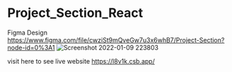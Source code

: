 # Project_Section_React

  Figma Design https://www.figma.com/file/cwziSt9mQveGw7u3x6whB7/Project-Section?node-id=0%3A1
![Screenshot 2022-01-09 223803](https://user-images.githubusercontent.com/85581658/148693236-98d1c644-bef4-4069-b5b2-4e5c17463844.jpg)

visit here to see live website
https://l8v1k.csb.app/
 
